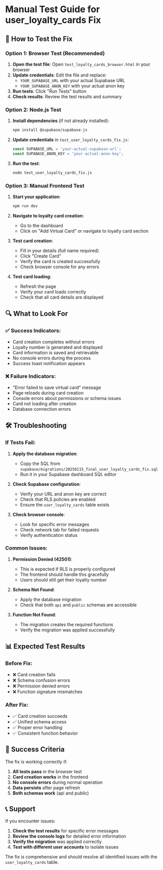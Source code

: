 # Manual Test Guide for user_loyalty_cards Fix

## 🧪 How to Test the Fix

### Option 1: Browser Test (Recommended)

1. **Open the test file**: Open `test_loyalty_cards_browser.html` in your browser
2. **Update credentials**: Edit the file and replace:
   - `YOUR_SUPABASE_URL` with your actual Supabase URL
   - `YOUR_SUPABASE_ANON_KEY` with your actual anon key
3. **Run tests**: Click "Run Tests" button
4. **Check results**: Review the test results and summary

### Option 2: Node.js Test

1. **Install dependencies** (if not already installed):
   ```bash
   npm install @supabase/supabase-js
   ```

2. **Update credentials** in `test_user_loyalty_cards_fix.js`:
   ```javascript
   const SUPABASE_URL = 'your-actual-supabase-url';
   const SUPABASE_ANON_KEY = 'your-actual-anon-key';
   ```

3. **Run the test**:
   ```bash
   node test_user_loyalty_cards_fix.js
   ```

### Option 3: Manual Frontend Test

1. **Start your application**:
   ```bash
   npm run dev
   ```

2. **Navigate to loyalty card creation**:
   - Go to the dashboard
   - Click on "Add Virtual Card" or navigate to loyalty card section

3. **Test card creation**:
   - Fill in your details (full name required)
   - Click "Create Card"
   - Verify the card is created successfully
   - Check browser console for any errors

4. **Test card loading**:
   - Refresh the page
   - Verify your card loads correctly
   - Check that all card details are displayed

## 🔍 What to Look For

### ✅ Success Indicators:
- Card creation completes without errors
- Loyalty number is generated and displayed
- Card information is saved and retrievable
- No console errors during the process
- Success toast notification appears

### ❌ Failure Indicators:
- "Error failed to save virtual card" message
- Page reloads during card creation
- Console errors about permissions or schema issues
- Card not loading after creation
- Database connection errors

## 🛠️ Troubleshooting

### If Tests Fail:

1. **Apply the database migration**:
   - Copy the SQL from `supabase/migrations/20250115_final_user_loyalty_cards_fix.sql`
   - Run it in your Supabase dashboard SQL editor

2. **Check Supabase configuration**:
   - Verify your URL and anon key are correct
   - Check that RLS policies are enabled
   - Ensure the `user_loyalty_cards` table exists

3. **Check browser console**:
   - Look for specific error messages
   - Check network tab for failed requests
   - Verify authentication status

### Common Issues:

1. **Permission Denied (42501)**:
   - This is expected if RLS is properly configured
   - The frontend should handle this gracefully
   - Users should still get their loyalty number

2. **Schema Not Found**:
   - Apply the database migration
   - Check that both `api` and `public` schemas are accessible

3. **Function Not Found**:
   - The migration creates the required functions
   - Verify the migration was applied successfully

## 📊 Expected Test Results

### Before Fix:
- ❌ Card creation fails
- ❌ Schema confusion errors
- ❌ Permission denied errors
- ❌ Function signature mismatches

### After Fix:
- ✅ Card creation succeeds
- ✅ Unified schema access
- ✅ Proper error handling
- ✅ Consistent function behavior

## 🎯 Success Criteria

The fix is working correctly if:

1. **All tests pass** in the browser test
2. **Card creation works** in the frontend
3. **No console errors** during normal operation
4. **Data persists** after page refresh
5. **Both schemas work** (api and public)

## 📞 Support

If you encounter issues:

1. **Check the test results** for specific error messages
2. **Review the console logs** for detailed error information
3. **Verify the migration** was applied correctly
4. **Test with different user accounts** to isolate issues

The fix is comprehensive and should resolve all identified issues with the `user_loyalty_cards` table.

